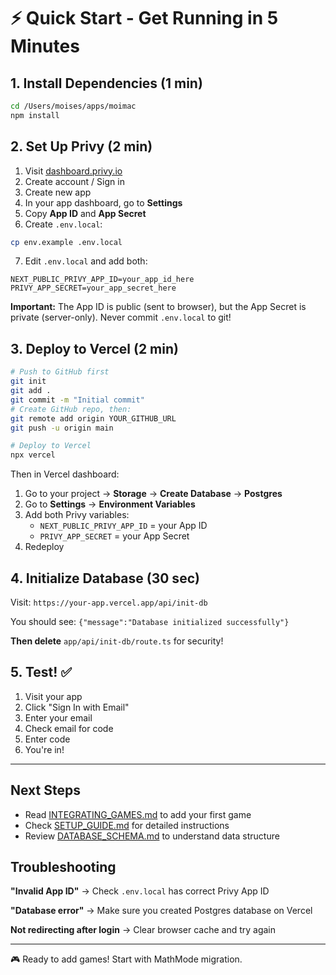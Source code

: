 # ⚡ Quick Start - Get Running in 5 Minutes

## 1. Install Dependencies (1 min)

```bash
cd /Users/moises/apps/moimac
npm install
```

## 2. Set Up Privy (2 min)

1. Visit [dashboard.privy.io](https://dashboard.privy.io/)
2. Create account / Sign in
3. Create new app
4. In your app dashboard, go to **Settings**
5. Copy **App ID** and **App Secret**
6. Create `.env.local`:

```bash
cp env.example .env.local
```

7. Edit `.env.local` and add both:
```
NEXT_PUBLIC_PRIVY_APP_ID=your_app_id_here
PRIVY_APP_SECRET=your_app_secret_here
```

**Important:** The App ID is public (sent to browser), but the App Secret is private (server-only). Never commit `.env.local` to git!

## 3. Deploy to Vercel (2 min)

```bash
# Push to GitHub first
git init
git add .
git commit -m "Initial commit"
# Create GitHub repo, then:
git remote add origin YOUR_GITHUB_URL
git push -u origin main

# Deploy to Vercel
npx vercel
```

Then in Vercel dashboard:
1. Go to your project → **Storage** → **Create Database** → **Postgres**
2. Go to **Settings** → **Environment Variables**
3. Add both Privy variables:
   - `NEXT_PUBLIC_PRIVY_APP_ID` = your App ID
   - `PRIVY_APP_SECRET` = your App Secret
4. Redeploy

## 4. Initialize Database (30 sec)

Visit: `https://your-app.vercel.app/api/init-db`

You should see: `{"message":"Database initialized successfully"}`

**Then delete** `app/api/init-db/route.ts` for security!

## 5. Test! ✅

1. Visit your app
2. Click "Sign In with Email"
3. Enter your email
4. Check email for code
5. Enter code
6. You're in!

---

## Next Steps

- Read [INTEGRATING_GAMES.md](./INTEGRATING_GAMES.md) to add your first game
- Check [SETUP_GUIDE.md](./SETUP_GUIDE.md) for detailed instructions
- Review [DATABASE_SCHEMA.md](./DATABASE_SCHEMA.md) to understand data structure

## Troubleshooting

**"Invalid App ID"** → Check `.env.local` has correct Privy App ID

**"Database error"** → Make sure you created Postgres database on Vercel

**Not redirecting after login** → Clear browser cache and try again

---

🎮 Ready to add games! Start with MathMode migration.

